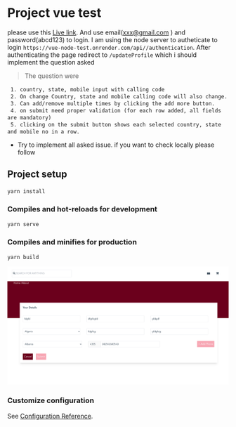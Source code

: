 # Project vue test

please use this [Live link](https://vue-test-ifs9.onrender.com). And use email(xxx@gmail.com
) and password(abcd123) to login. I am using the node server to autheticate to login `https://vue-node-test.onrender.com/api//authentication`. After authenticating the page redirect to `/updateProfile` which i should implement the question asked

 > The question were 
 
     1. country, state, mobile input with calling code
     2. On change Country, state and mobile calling code will also change.
     3. Can add/remove multiple times by clicking the add more button.
     4. on submit need proper validation (for each row added, all fields are mandatory)
     5. clicking on the submit button shows each selected country, state and mobile no in a row.

* Try to implement all asked issue. if you want to check locally please follow
## Project setup
```
yarn install
```

### Compiles and hot-reloads for development
```
yarn serve
```

### Compiles and minifies for production
```
yarn build
```
![screen-shot](./public/screen-shot/screen-shot.png)

### Customize configuration
See [Configuration Reference](https://cli.vuejs.org/config/).
